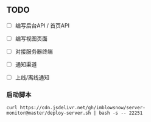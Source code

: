 
## TODO
- [ ] 编写后台API / 首页API
- [ ] 编写视图页面
- [ ] 对接服务器终端
- [ ] 通知渠道
- [ ] 上线/离线通知


### 启动脚本
```shell
curl https://cdn.jsdelivr.net/gh/imblowsnow/server-monitor@master/deploy-server.sh | bash -s -- 22251
```
